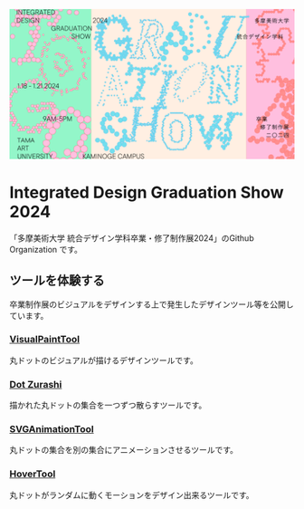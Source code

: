 ![統合デザイン卒展2024 メインビジュアル画像](/profile/image/visual.png)

# Integrated Design Graduation Show 2024
「多摩美術大学 統合デザイン学科卒業・修了制作展2024」のGithub Organization です。


## ツールを体験する
卒業制作展のビジュアルをデザインする上で発生したデザインツール等を公開しています。

### [VisualPaintTool](https://www.dropbox.com/scl/fo/8ehhyhf8wvwaujz2288vk/h?rlkey=6idscrclrvbh8pts6d8t73ckh&dl=0)
丸ドットのビジュアルが描けるデザインツールです。
### [Dot Zurashi](https://www.dropbox.com/scl/fo/52cdb97utag2jg578pcq9/h?rlkey=rkuc6kzcdyc72gyxcmt2m2oa5&dl=0)
描かれた丸ドットの集合を一つずつ散らすツールです。
### [SVGAnimationTool](https://svganimationtool.pages.dev/)
丸ドットの集合を別の集合にアニメーションさせるツールです。
### [HoverTool](https://itd-gw-hovertool.pages.dev/)
丸ドットがランダムに動くモーションをデザイン出来るツールです。